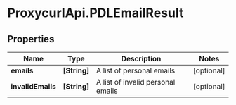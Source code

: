 # ProxycurlApi.PDLEmailResult

## Properties

Name | Type | Description | Notes
------------ | ------------- | ------------- | -------------
**emails** | **[String]** | A list of personal emails | [optional] 
**invalidEmails** | **[String]** | A list of invalid personal emails | [optional] 


